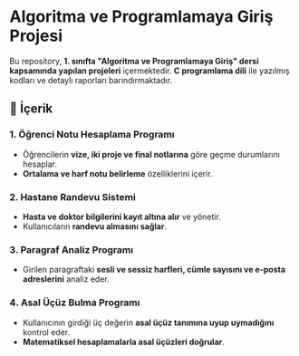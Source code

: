 # Algoritma ve Programlamaya Giriş Projesi  
Bu repository, **1. sınıfta "Algoritma ve Programlamaya Giriş" dersi kapsamında yapılan projeleri** içermektedir. **C programlama dili** ile yazılmış kodları ve detaylı raporları barındırmaktadır.  

## 📌 İçerik  
### 1. Öğrenci Notu Hesaplama Programı  
- Öğrencilerin **vize, iki proje ve final notlarına** göre geçme durumlarını hesaplar.  
- **Ortalama ve harf notu belirleme** özelliklerini içerir.  

### 2️. Hastane Randevu Sistemi  
- **Hasta ve doktor bilgilerini kayıt altına alır** ve yönetir.  
- Kullanıcıların **randevu almasını sağlar**.  

### 3️. Paragraf Analiz Programı  
- Girilen paragraftaki **sesli ve sessiz harfleri, cümle sayısını ve e-posta adreslerini** analiz eder.  

### 4️. Asal Üçüz Bulma Programı  
- Kullanıcının girdiği üç değerin **asal üçüz tanımına uyup uymadığını** kontrol eder.  
- **Matematiksel hesaplamalarla asal üçüzleri doğrular**.  
